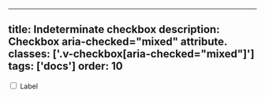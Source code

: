 <!--
 *              Copyright (c) 2025 Visa, Inc.
 *
 * Licensed under the Apache License, Version 2.0 (the "License");
 * you may not use this file except in compliance with the License.
 * You may obtain a copy of the License at
 *
 *         http://www.apache.org/licenses/LICENSE-2.0
 *
 * Unless required by applicable law or agreed to in writing, software
 * distributed under the License is distributed on an "AS IS" BASIS,
 * WITHOUT WARRANTIES OR CONDITIONS OF ANY KIND, either express or implied.
 * See the License for the specific language governing permissions and
 * limitations under the License.
 *
 -->
---
title: Indeterminate checkbox
description: Checkbox aria-checked="mixed" attribute.
classes: ['.v-checkbox[aria-checked="mixed"]']
tags: ['docs']
order: 10
---

<div class="v-flex v-align-items-center v-gap-2">
  <input aria-checked="mixed" class="v-checkbox" id="checkbox-indeterminate" type="checkbox"/>
  <label class="v-label v-typography-label-large" for="checkbox-indeterminate">
    Label
  </label>
</div>
